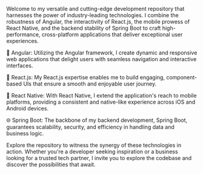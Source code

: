 Welcome to my versatile and cutting-edge development repository that harnesses the power of industry-leading technologies. I combine the robustness of Angular, the interactivity of React.js, the mobile prowess of React Native, and the backend stability of Spring Boot to craft high-performance, cross-platform applications that deliver exceptional user experiences.

🚀 Angular: Utilizing the Angular framework, I create dynamic and responsive web applications that delight users with seamless navigation and interactive interfaces.

🌟 React.js: My React.js expertise enables me to build engaging, component-based UIs that ensure a smooth and enjoyable user journey.

📱 React Native: With React Native, I extend the application's reach to mobile platforms, providing a consistent and native-like experience across iOS and Android devices.

🌐 Spring Boot: The backbone of my backend development, Spring Boot, guarantees scalability, security, and efficiency in handling data and business logic.

Explore the repository to witness the synergy of these technologies in action. Whether you're a developer seeking inspiration or a business looking for a trusted tech partner, I invite you to explore the codebase and discover the possibilities that await.
